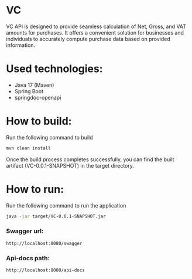 # VC

VC API is designed to provide seamless calculation of Net, Gross, and VAT amounts for purchases.
It offers a convenient solution for businesses and individuals to accurately compute purchase data based on provided information.

# Used technologies:
* Java 17 (Maven)
* Spring Boot
* springdoc-openapi

# How to build:

Run the following command to build
```bash
mvn clean install
```
Once the build process completes successfully, you can find the built artifact (VC-0.0.1-SNAPSHOT) in the target directory.

# How to run:

Run the following command to run the application
```bash
java -jar target/VC-0.0.1-SNAPSHOT.jar
```

### Swagger url:
```
http://localhost:8080/swagger
```

### Api-docs path:
```
http://localhost:8080/api-docs
```